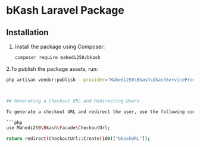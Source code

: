 # bKash Laravel Package

## Installation

1. Install the package using Composer:
   ```bash
   composer require mahedi250/bkash

  2.To publish the package assets, run:

```bash
php artisan vendor:publish --provider="Mahedi250\Bkash\bkashServiceProvider"



## Generating a Checkout URL and Redirecting Users

To generate a checkout URL and redirect the user, use the following code:

```php
use Mahedi250\Bkash\Facade\CheckoutUrl;

return redirect(CheckoutUrl::Create(100)["bkashURL"]);
